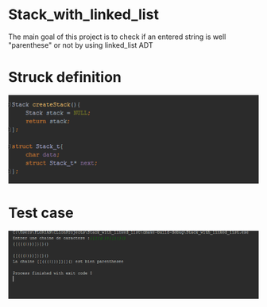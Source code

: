 # Stack_with_linked_list
The main goal of this project is to check if an entered string is well "parenthese" or not by using linked_list ADT
# Struck definition
![alt tag](Stack_with_linked_list/Images/Stack.png)

# Test case
![alt tag](Stack_with_linked_list/Images/Test.png)
